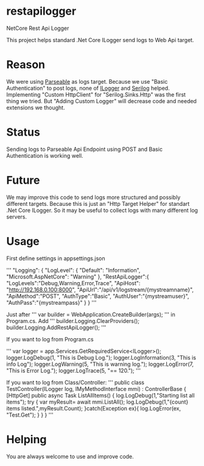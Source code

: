 # restapilogger
NetCore Rest Api Logger


This project helps standard .Net Core ILogger send logs to Web Api target.

# Reason

We were using [Parseable](https://www.parseable.com/) as logs target.
Because we use "Basic Authentication" to post logs, none of [ILogger](https://learn.microsoft.com/en-us/aspnet/core/fundamentals/logging/?view=aspnetcore-8.0) and [Serilog](https://serilog.net/) helped.
Implementing "Custom HttpClient" for "Serilog.Sinks.Http" was the first thing we tried. But "Adding Custom Logger" will decrease code and needed extensions we thought.

# Status

Sending logs to Parseable Api Endpoint using POST and Basic Authentication is working well.

# Future

We may improve this code to send logs more structured and possibly different targets.
Because this is just an "Http Target Helper" for standart .Net Core ILogger.
So it may be useful to collect logs with many different log servers.

# Usage

First define settings in appsettings.json

'''
"Logging": {
    "LogLevel": {
      "Default": "Information",
      "Microsoft.AspNetCore": "Warning"
    },
    "RestApiLogger":{
      "LogLevels":"Debug,Warning,Error,Trace",
      "ApiHost": "http://192.168.0.100:8000",
      "ApiUrl":"/api/v1/logstream/{mystreamname}",
      "ApiMethod":"POST",
      "AuthType":"Basic",
      "AuthUser":"{mystreamuser}",
      "AuthPass":"{mystreampass}"
    }
  }
'''

Just after
'''
var builder = WebApplication.CreateBuilder(args);
'''
in Program.cs. Add
'''
builder.Logging.ClearProviders();
builder.Logging.AddRestApiLogger();
'''

If you want to log from Program.cs

'''
var logger = app.Services.GetRequiredService<ILogger<Program>>();
logger.LogDebug(1, "This is Debug Log.");
logger.LogInformation(3, "This is info Log");
logger.LogWarning(5, "This is warning log.");
logger.LogError(7, "This is Error Log.");
logger.LogTrace(5, "== 120.");
'''

If you want to log from Class/Controller:
'''
public class TestController(ILogger<TestController> log, IMyMethodInterface mmi) : ControllerBase
{
    [HttpGet]
    public async Task<string> ListAllItems()
    {
        log.LogDebug(1,"Starting list all items");
        try {
            var myResult= await mmi.ListAll();
            log.LogDebug(1,"{count} items listed.",myResult.Count);
        }catch(Exception ex){
            log.LogError(ex, "Test.Get");
        }
    }
}
'''


# Helping

You are always welcome to use and improve code.